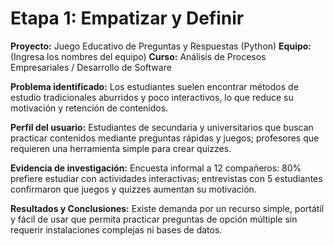
# Etapa 1: Empatizar y Definir
**Proyecto:** Juego Educativo de Preguntas y Respuestas (Python)
**Equipo:** (Ingresa los nombres del equipo)
**Curso:** Análisis de Procesos Empresariales / Desarrollo de Software

**Problema identificado:** Los estudiantes suelen encontrar métodos de estudio tradicionales aburridos y poco interactivos, lo que reduce su motivación y retención de contenidos.

**Perfil del usuario:** Estudiantes de secundaria y universitarios que buscan practicar contenidos mediante preguntas rápidas y juegos; profesores que requieren una herramienta simple para crear quizzes.

**Evidencia de investigación:** Encuesta informal a 12 compañeros: 80% prefiere estudiar con actividades interactivas; entrevistas con 5 estudiantes confirmaron que juegos y quizzes aumentan su motivación.

**Resultados y Conclusiones:** Existe demanda por un recurso simple, portátil y fácil de usar que permita practicar preguntas de opción múltiple sin requerir instalaciones complejas ni bases de datos.
